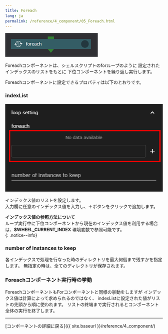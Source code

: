 ```yaml
---
title: Foreach
lang: ja
permalink: /reference/4_component/05_Foreach.html
---
```


![img](./img/foreach.png "foreach")

Foreachコンポーネントは、シェルスクリプトのforループのように
設定されたインデックスのリストをもとに
下位コンポーネントを繰り返し実行します。

Foreachコンポーネントに設定できるプロパティは以下のとおりです。

### indexList
![img](./img/loop_setting.png "loop setting")

インデックス値のリストを設定します。  
入力欄に任意のインデックス値を入力し、＋ボタンをクリックで追加します。 

__インデックス値の参照方法について__  
ループ実行中に下位コンポーネントから現在のインデックス値を利用する場合は、__$WHEEL_CURRENT_INDEX__ 環境変数で参照可能です。  
{: .notice--info}

### number of instances to keep
各インデックスで処理を行なった時のディレクトリを最大何個まで残すかを指定します。
無指定の時は、全てのディレクトリが保存されます。


### Foreachコンポーネント実行時の挙動
ForeachコンポーネントもForコンポーネントと同様の挙動をしますが
インデックス値は計算によって求められるのではなく、
indexListに設定された値がリストの先頭から順に使われます。
リストの終端まで実行されるとコンポーネント全体の実行を終了します。

--------
[コンポーネントの詳細に戻る]({{ site.baseurl }}/reference/4_component/)

